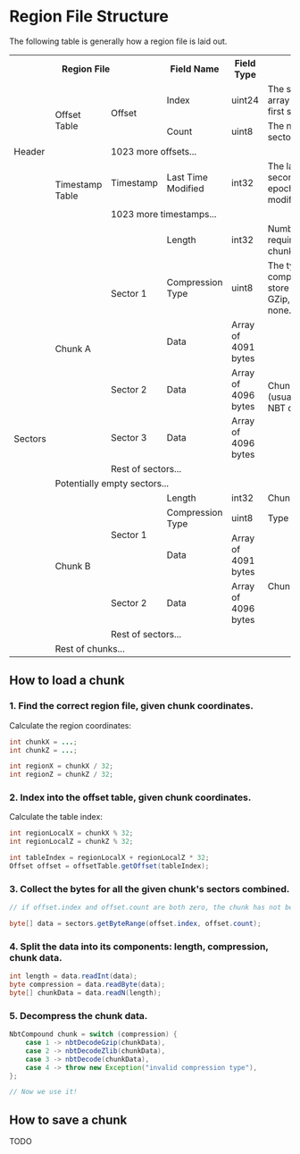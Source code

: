 
# Region File Structure

The following table is generally how a region file is laid out.

<table>
<tr>
    <th colspan="3">Region File</th>
    <th>Field Name</th>
    <th>Field Type</th>
    <th>Notes</th>
<tr>
<tr>
    <td rowspan="5">Header</td>
    <td rowspan="3">Offset Table</td>
    <td rowspan="2">Offset</td>
    <td>Index</td>
    <td>uint24</td>
    <td>The sector-index (not array-index) of the first sector of a chunk.</td>
</tr>
<tr>
    <td>Count</td>
    <td>uint8</td>
    <td>The number of sectors a chunk uses.</td>
</tr>
<tr>
    <td colspan="4">1023 more offsets...</td>
</tr>
<tr>
    <td rowspan="2">Timestamp Table</td>
    <td>Timestamp</td>
    <td>Last Time Modified</td>
    <td>int32</td>
    <td>The last time (in seconds since Unix epoch) a chunk was modified.</td>
</tr>
<tr>
    <td colspan="4">1023 more timestamps...</td>
</tr>
<tr>
    <td rowspan="13">Sectors</td>
    <td rowspan="6">Chunk A</td>
    <td rowspan="3">Sector 1</td>
    <td>Length</td>
    <td>int32</td>
    <td>Number of bytes required to store the chunk.</td>
</tr>
<tr>
    <td>Compression Type</td>
    <td>uint8</td>
    <td>The type of compression used to store the chunk. 1 for GZip, 2 for ZLib, 3 for none.</td>
</tr>
<tr>
    <td>Data</td>
    <td>Array of 4091 bytes</td>
    <td rowspan="4">Chunk data as a (usually-)compressed NBT compound.</td>
</tr>
<tr>
    <td>Sector 2</td>
    <td>Data</td>
    <td>Array of 4096 bytes</td>
</tr>
<tr>
    <td>Sector 3</td>
    <td>Data</td>
    <td>Array of 4096 bytes</td>
</tr>
<tr>
    <td colspan="3">Rest of sectors...</td>
</tr>
<tr>
    <td colspan="5">Potentially empty sectors...</td>
</tr>
<tr>
    <td rowspan="5">Chunk B</td>
    <td rowspan="3">Sector 1</td>
    <td>Length</td>
    <td>int32</td>
    <td>Chunk data length.</td>
</tr>
<tr>
    <td>Compression Type</td>
    <td>uint8</td>
    <td>Type of compression.</td>
</tr>
<tr>
    <td>Data</td>
    <td>Array of 4091 bytes</td>
    <td rowspan="3">Chunk data.</td>
</tr>
<tr>
    <td>Sector 2</td>
    <td>Data</td>
    <td>Array of 4096 bytes</td>
</tr>
<tr>
    <td colspan="3">Rest of sectors...</td>
</tr>
<tr>
    <td colspan="5">Rest of chunks...</td>
</tr>
</table>

## How to load a chunk

### 1. Find the correct region file, given chunk coordinates.

Calculate the region coordinates:
```java
int chunkX = ...;
int chunkZ = ...;

int regionX = chunkX / 32;
int regionZ = chunkZ / 32;
```

### 2. Index into the offset table, given chunk coordinates.

Calculate the table index:
```java
int regionLocalX = chunkX % 32;
int regionLocalZ = chunkZ % 32;

int tableIndex = regionLocalX + regionLocalZ * 32;
Offset offset = offsetTable.getOffset(tableIndex);
```

### 3. Collect the bytes for all the given chunk's sectors combined.

```java
// if offset.index and offset.count are both zero, the chunk has not been saved yet.

byte[] data = sectors.getByteRange(offset.index, offset.count);
```

### 4. Split the data into its components: length, compression, chunk data.

```java
int length = data.readInt(data);
byte compression = data.readByte(data);
byte[] chunkData = data.readN(length);
```

### 5. Decompress the chunk data.

```java
NbtCompound chunk = switch (compression) {
    case 1 -> nbtDecodeGzip(chunkData),
    case 2 -> nbtDecodeZlib(chunkData),
    case 3 -> nbtDecode(chunkData),
    case 4 -> throw new Exception("invalid compression type"),
};

// Now we use it!
```

## How to save a chunk

TODO
